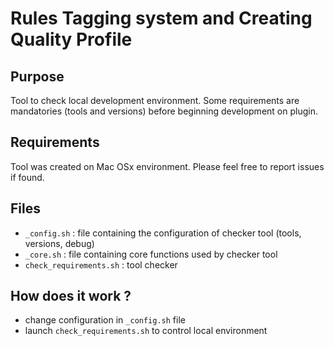 Rules Tagging system and Creating Quality Profile
=================================================

Purpose
-------

Tool to check local development environment.
Some requirements are mandatories (tools and versions) before beginning development on plugin.

Requirements
------------

Tool was created on Mac OSx environment.
Please feel free to report issues if found.

Files
-------

- `_config.sh` : file containing the configuration of checker tool (tools, versions, debug)
- `_core.sh` : file containing core functions used by checker tool
- `check_requirements.sh` : tool checker

How does it work ?
------------------

- change configuration in `_config.sh` file
- launch `check_requirements.sh` to control local environment